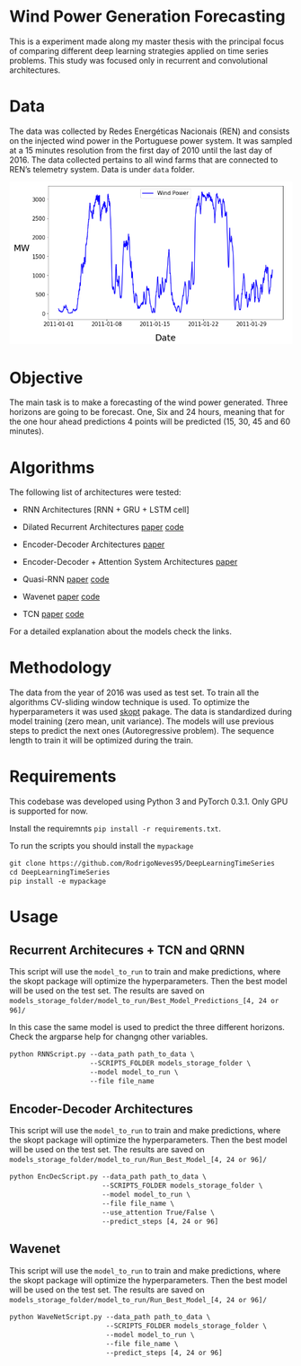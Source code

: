 # Wind Power Generation Forecasting

This is a experiment made along my master thesis with the principal focus of comparing different deep learning strategies applied on time series problems. This study was focused only in recurrent and convolutional architectures.

# Data

The data was collected by Redes Energéticas Nacionais (REN) and consists on the injected wind
power in the Portuguese power system. It was sampled at a 15 minutes resolution from the first day
of 2010 until the last day of 2016. The data collected pertains to all wind farms that are connected to
REN’s telemetry system. Data is under `data` folder.

![alt text](https://github.com/RodrigoNeves95/DeepLearningTimeSeries/blob/master/figures/WindPower.png "Wind Power Example")

# Objective

The main task is to make a forecasting of the wind power generated. Three horizons are going to be forecast. One, Six and 24 hours, meaning that for the one hour ahead predictions 4 points will be predicted (15, 30, 45 and 60 minutes).

# Algorithms

The following list of architectures were tested:

  * RNN Architectures [RNN + GRU + LSTM cell]
  * Dilated Recurrent Architectures [paper](https://arxiv.org/abs/1710.02224) [code](https://github.com/code-terminator/DilatedRNN)
  * Encoder-Decoder Architectures [paper](https://arxiv.org/abs/1406.1078)
  * Encoder-Decoder + Attention System Architectures [paper](https://arxiv.org/abs/1409.0473)

  * Quasi-RNN [paper](https://arxiv.org/abs/1611.01576) [code](https://github.com/salesforce/pytorch-qrnn)
  * Wavenet [paper](https://arxiv.org/abs/1609.03499v2) [code](https://gist.github.com/lirnli/4282fcdfb383bb160cacf41d8c783c70)
  * TCN [paper](https://arxiv.org/abs/1803.01271) [code](https://github.com/locuslab/TCN)
  
For a detailed explanation about the models check the links.
  
# Methodology

The data from the year of 2016 was used as test set. To train all the algorithms CV-sliding window technique is used. To optimize the hyperparameters it was used [skopt](https://scikit-optimize.github.io/) pakage. The data is standardized during model training (zero mean, unit variance). The models will use previous steps to predict the next ones (Autoregressive problem). The sequence length to train it will be optimized during the train.

# Requirements

This codebase was developed using Python 3 and PyTorch 0.3.1. Only GPU is supported for now.

Install the requiremnts `pip install -r requirements.txt`.

To run the scripts you should install the `mypackage`

```
git clone https://github.com/RodrigoNeves95/DeepLearningTimeSeries
cd DeepLearningTimeSeries
pip install -e mypackage
```

# Usage

## Recurrent Architecures + TCN and QRNN

This script will use the `model_to_run` to train and make predictions, where the skopt package will optimize the hyperparameters. Then the best model will be used on the test set. The results are saved on `models_storage_folder/model_to_run/Best_Model_Predictions_[4, 24 or 96]/`

In this case the same model is used to predict the three different horizons. Check the argparse help for changng other variables.

```
python RNNScript.py --data_path path_to_data \
                    --SCRIPTS_FOLDER models_storage_folder \
                    --model model_to_run \
                    --file file_name
```

## Encoder-Decoder Architectures

This script will use the `model_to_run` to train and make predictions, where the skopt package will optimize the hyperparameters. Then the best model will be used on the test set. The results are saved on `models_storage_folder/model_to_run/Run_Best_Model_[4, 24 or 96]/`

```
python EncDecScript.py --data_path path_to_data \
                       --SCRIPTS_FOLDER models_storage_folder \
                       --model model_to_run \
                       --file file_name \
                       --use_attention True/False \
                       --predict_steps [4, 24 or 96]
```

## Wavenet

This script will use the `model_to_run` to train and make predictions, where the skopt package will optimize the hyperparameters. Then the best model will be used on the test set. The results are saved on `models_storage_folder/model_to_run/Run_Best_Model_[4, 24 or 96]/`

```
python WaveNetScript.py --data_path path_to_data \
                        --SCRIPTS_FOLDER models_storage_folder \
                        --model model_to_run \
                        --file file_name \
                        --predict_steps [4, 24 or 96]
```

